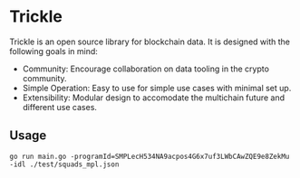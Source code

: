 # Trickle

Trickle is an open source library for blockchain data. It is designed with the following goals in mind:

- Community: Encourage collaboration on data tooling in the crypto community.
- Simple Operation: Easy to use for simple use cases with minimal set up.
- Extensibility: Modular design to accomodate the multichain future and different use cases.

## Usage

```
go run main.go -programId=SMPLecH534NA9acpos4G6x7uf3LWbCAwZQE9e8ZekMu -idl ./test/squads_mpl.json
```
